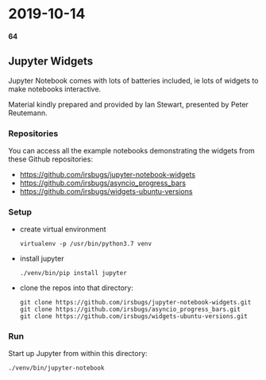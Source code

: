 # 2019-10-14
#### 64

## Jupyter Widgets

Jupyter Notebook comes with lots of batteries included,
ie lots of widgets to make notebooks interactive.

Material kindly prepared and provided by Ian Stewart,
presented by Peter Reutemann.

### Repositories

You can access all the example notebooks demonstrating the widgets
from these Github repositories:

* https://github.com/irsbugs/jupyter-notebook-widgets
* https://github.com/irsbugs/asyncio_progress_bars
* https://github.com/irsbugs/widgets-ubuntu-versions

### Setup

* create virtual environment

  ```
  virtualenv -p /usr/bin/python3.7 venv
  ```

* install jupyter

  ```
  ./venv/bin/pip install jupyter
  ```

* clone the repos into that directory:

  ```
  git clone https://github.com/irsbugs/jupyter-notebook-widgets.git
  git clone https://github.com/irsbugs/asyncio_progress_bars.git
  git clone https://github.com/irsbugs/widgets-ubuntu-versions.git
  ```

### Run

Start up Jupyter from within this directory:

```
./venv/bin/jupyter-notebook
```

